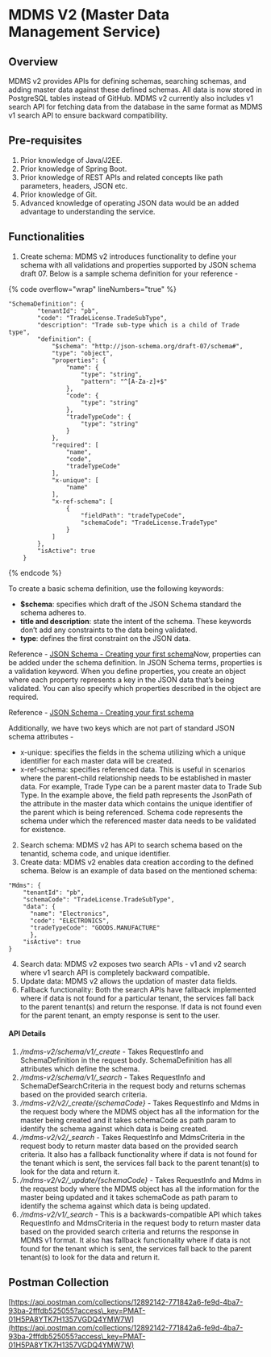 # MDMS V2 (Master Data Management Service)

## Overview

MDMS v2 provides APIs for defining schemas, searching schemas, and adding master data against these defined schemas. All data is now stored in PostgreSQL tables instead of GitHub. MDMS v2 currently also includes v1 search API for fetching data from the database in the same format as MDMS v1 search API to ensure backward compatibility.&#x20;

## **Pre-requisites**

1. Prior knowledge of Java/J2EE.
2. Prior knowledge of Spring Boot.
3. Prior knowledge of REST APIs and related concepts like path parameters, headers, JSON etc.
4. Prior knowledge of Git.
5. Advanced knowledge of operating JSON data would be an added advantage to understanding the service.

## **Functionalities**

1. Create schema: MDMS v2 introduces functionality to define your schema with all validations and properties supported by JSON schema draft 07. Below is a sample schema definition for your reference -

{% code overflow="wrap" lineNumbers="true" %}
```
"SchemaDefinition": {
        "tenantId": "pb",
        "code": "TradeLicense.TradeSubType",
        "description": "Trade sub-type which is a child of Trade type",
        "definition": {
            "$schema": "http://json-schema.org/draft-07/schema#",
            "type": "object",
            "properties": {
                "name": {
                    "type": "string",
                    "pattern": "^[A-Za-z]+$"
                },
                "code": {
                    "type": "string"
                },
                "tradeTypeCode": {
                    "type": "string"
                }
            },
            "required": [
                "name",
                "code",
                "tradeTypeCode"
            ],
            "x-unique": [
                "name"
            ],
            "x-ref-schema": [
                {
                    "fieldPath": "tradeTypeCode",
                    "schemaCode": "TradeLicense.TradeType"
                }
            ]
        },
        "isActive": true
    }
```
{% endcode %}

To create a basic schema definition, use the following keywords:

* **$schema**: specifies which draft of the JSON Schema standard the schema adheres to.
* **title and description**: state the intent of the schema. These keywords don’t add any constraints to the data being validated.
* **type**: defines the first constraint on the JSON data.

Reference - [<img src="https://json-schema.org/favicon.ico" alt="" data-size="line">JSON Schema - Creating your first schema](https://json-schema.org/learn/getting-started-step-by-step#create)Now, properties can be added under the schema definition. In JSON Schema terms, properties is a validation keyword. When you define properties, you create an object where each property represents a key in the JSON data that’s being validated. You can also specify which properties described in the object are required.

Reference - [<img src="https://json-schema.org/favicon.ico" alt="" data-size="line">JSON Schema - Creating your first schema](https://json-schema.org/learn/getting-started-step-by-step#define)

Additionally, we have two keys which are not part of standard JSON schema attributes -

* x-unique: specifies the fields in the schema utilizing which a unique identifier for each master data will be created.
* x-ref-schema: specifies referenced data. This is useful in scenarios where the parent-child relationship needs to be established in master data. For example, Trade Type can be a parent master data to Trade Sub Type. In the example above, the field path represents the JsonPath of the attribute in the master data which contains the unique identifier of the parent which is being referenced. Schema code represents the schema under which the referenced master data needs to be validated for existence.

2. Search schema: MDMS v2 has API to search schema based on the tenantid, schema code, and unique identifier.
3. Create data: MDMS v2 enables data creation according to the defined schema. Below is an example of data based on the mentioned schema:

```
"Mdms": {
    "tenantId": "pb",
    "schemaCode": "TradeLicense.TradeSubType",
    "data": {
      "name": "Electronics",
      "code": "ELECTRONICS",
      "tradeTypeCode": "GOODS.MANUFACTURE"
      },
    "isActive": true
} 
```

4. Search data: MDMS v2 exposes two search APIs - v1 and v2 search where v1 search API is completely backward compatible.
5. Update data: MDMS v2 allows the updation of master data fields.
6. Fallback functionality: Both the search APIs have fallback implemented where if data is not found for a particular tenant, the services fall back to the parent tenant(s) and return the response. If data is not found even for the parent tenant, an empty response is sent to the user.

#### API Details <a href="#api-details" id="api-details"></a>

1. _/mdms-v2/schema/v1/\_create_ - Takes RequestInfo and SchemaDefinition in the request body. SchemaDefinition has all attributes which define the schema.
2. _/mdms-v2/schema/v1/\_search_ - Takes RequestInfo and SchemaDefSearchCriteria in the request body and returns schemas based on the provided search criteria.
3. _/mdms-v2/v2/\_create/{schemaCode}_ - Takes RequestInfo and Mdms in the request body where the MDMS object has all the information for the master being created and it takes schemaCode as path param to identify the schema against which data is being created.
4. _/mdms-v2/v2/\_search_ - Takes RequestInfo and MdmsCriteria in the request body to return master data based on the provided search criteria. It also has a fallback functionality where if data is not found for the tenant which is sent, the services fall back to the parent tenant(s) to look for the data and return it.
5. _/mdms-v2/v2/\_update/{schemaCode} -_ Takes RequestInfo and Mdms in the request body where the MDMS object has all the information for the master being updated and it takes schemaCode as path param to identify the schema against which data is being updated.
6. _/mdms-v2/v1/\_search_ - This is a backwards-compatible API which takes RequestInfo and MdmsCriteria in the request body to return master data based on the provided search criteria and returns the response in MDMS v1 format. It also has fallback functionality where if data is not found for the tenant which is sent, the services fall back to the parent tenant(s) to look for the data and return it.

## Postman Collection <a href="#postman-collection-for-mdms-v2-apis" id="postman-collection-for-mdms-v2-apis"></a>

[https://api.postman.com/collections/12892142-771842a6-fe9d-4ba7-93ba-2fffdb525055?access\_key=PMAT-01H5PA8YTK7H1357VGDQ4YMW7W](https://api.postman.com/collections/12892142-771842a6-fe9d-4ba7-93ba-2fffdb525055?access\_key=PMAT-01H5PA8YTK7H1357VGDQ4YMW7W)
